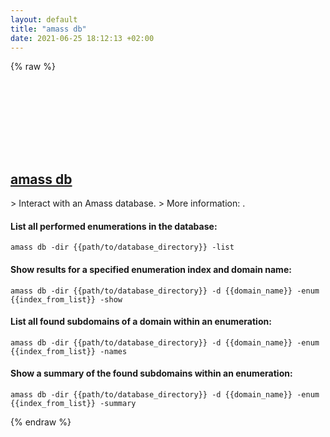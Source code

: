 ```yaml
---
layout: default
title: "amass db"
date: 2021-06-25 18:12:13 +02:00
---
```

{% raw %}
<h2 id="amass-db">
  <a href="/en/common/amass-db.html">amass db</a> <a href="#amass-db"><svg class="icon">
    <use href="/assets/images/unicode_sprite.svg#link" />
  </svg></a>
</h2>
> Interact with an Amass database.
> More information: <https://github.com/OWASP/Amass/blob/master/doc/user_guide.md#the-db-subcommand>.

#### List all performed enumerations in the database:
```shell
amass db -dir {{path/to/database_directory}} -list
```
#### Show results for a specified enumeration index and domain name:
```shell
amass db -dir {{path/to/database_directory}} -d {{domain_name}} -enum {{index_from_list}} -show
```
#### List all found subdomains of a domain within an enumeration:
```shell
amass db -dir {{path/to/database_directory}} -d {{domain_name}} -enum {{index_from_list}} -names
```
#### Show a summary of the found subdomains within an enumeration:
```shell
amass db -dir {{path/to/database_directory}} -d {{domain_name}} -enum {{index_from_list}} -summary
```
{% endraw %}